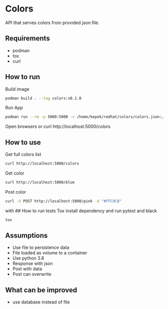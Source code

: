 # Colors
API that serves colors from provided json file.

## Requirements
- podman
- tox
- curl

## How to run
Build image
```bash
podman build . --tag colors:v0.1.0
```

Run App
```bash
podman run --rm -p 5000:5000 -v /home/kepok/redhat/colors/colors.json:/colors/cols.json:rw colors:v0.1.0 --name colors
```

Open browsers or curl http://localhost:5000/colors

## How to use
Get full colors list
```bash
curl http://localhost:5000/colors
```
Get color
```bash
curl http://localhost:5000/blue
```
Post color
```bash
curl -X POST http://localhost:5000/pink -d "#FFC0CB"
```

with ## How to run tests
Tox install dependency and run pytest and black 
```bash
tox
```

## Assumptions
- Use file to persistence data 
- File loaded as volume to a container
- Use python 3.8
- Response  with json
- Post with data
- Post can overwrite

## What can be improved
- use database instead of file